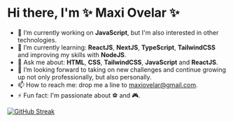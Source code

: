 # Hi there, I'm ✨ Maxi Ovelar ✨ 

- 🔭 I’m currently working on <b>JavaScript</b>, but I'm also interested in other technologies.
- 🌱 I’m currently learning: <b>ReactJS</b>, <b>NextJS</b>, <b>TypeScript</b>, <b>TailwindCSS</b> and improving my skills with <b>NodeJS</b>.
- 💬 Ask me about: <b>HTML</b>, <b>CSS</b>, <b>TailwindCSS</b>, <b>JavaScript</b> and <b>ReactJS</b>.
- 💪 I’m looking forward to taking on new challenges and continue growing up not only professionally, but also personally.
- 📫 How to reach me: drop me a line to [maxiovelar@gmail.com](mailto:maxiovelar@gmail.com).
- ⚡ Fun fact: I'm passionate about :soccer: and :video_game:.
  
  
[![GitHub Streak](http://github-readme-streak-stats.herokuapp.com?user=maxiovelar&theme=merko&hide_border=true&date_format=M%20j%5B%2C%20Y%5D)](https://git.io/streak-stats)
